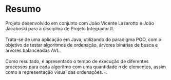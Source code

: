 # Resumo
Projeto desenvolvido em conjunto com João Vicente Lazarotto e João Jacaboski para a disciplina de Projeto Integrador II.<br><br>
Trata-se de uma aplicação em Java, utilizando do paradigma POO, com o objetivo de testar algoritmos de ordenação, árvores binárias de busca e árvores balanceadas AVL.<br><br>
Como resultado, é apresentado o tempo de execução de diferentes processos para cada algoritmo com uma quantidade *n* de elementos, assim como a representação visual das ordenações.=.<br>
